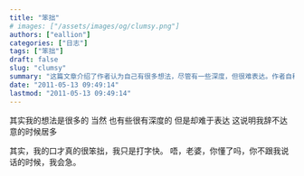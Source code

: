 ```yaml
---
title: "笨拙"
# images: ["/assets/images/og/clumsy.png"]
authors: ["eallion"]
categories: ["日志"]
tags: ["笨拙"]
draft: false
slug: "clumsy"
summary: "这篇文章介绍了作者认为自己有很多想法，尽管有一些深度，但很难表达。作者自称口才笨拙，只是在打字方面较快，同时向老婆表示出当她不与他交流时他会感到急躁的情绪。"
date: "2011-05-13 09:49:14"
lastmod: "2011-05-13 09:49:14"
---
```


其实我的想法是很多的
当然
也有些很有深度的
但是却难于表达
这说明我辞不达意的时候居多

其实，我的口才真的很笨拙，我只是打字快。
唔，老婆，你懂了吗，你不跟我说话的时候，我会急。
